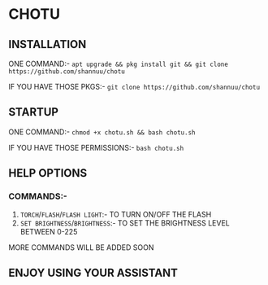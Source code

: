 # CHOTU

## INSTALLATION
ONE COMMAND:- 
 `apt upgrade && pkg install git && git clone https://github.com/shannuu/chotu`

IF YOU HAVE THOSE PKGS:-
 `git clone https://github.com/shannuu/chotu`



## STARTUP
ONE COMMAND:- 
 `chmod +x chotu.sh && bash chotu.sh`

IF YOU HAVE THOSE PERMISSIONS:- 
 `bash chotu.sh`

## HELP OPTIONS
### COMMANDS:-
1. `TORCH`/`FLASH`/`FLASH LIGHT`:- TO TURN ON/OFF THE FLASH
2. `SET BRIGHTNESS`/`BRIGHTNESS`:- TO SET THE BRIGHTNESS LEVEL BETWEEN 0-225

MORE COMMANDS WILL BE ADDED SOON


## ENJOY USING YOUR ASSISTANT
